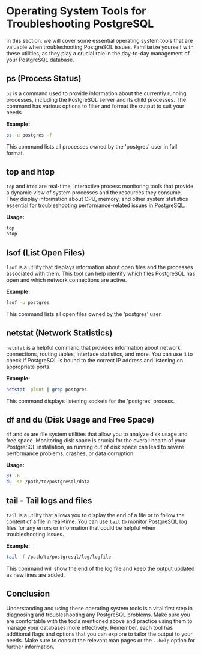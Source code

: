 # Operating System Tools for Troubleshooting PostgreSQL

In this section, we will cover some essential operating system tools that are valuable when troubleshooting PostgreSQL issues. Familiarize yourself with these utilities, as they play a crucial role in the day-to-day management of your PostgreSQL database.

## ps (Process Status)

`ps` is a command used to provide information about the currently running processes, including the PostgreSQL server and its child processes. The command has various options to filter and format the output to suit your needs. 

**Example:**

```bash
ps -u postgres -f
```

This command lists all processes owned by the 'postgres' user in full format.

## top and htop

`top` and `htop` are real-time, interactive process monitoring tools that provide a dynamic view of system processes and the resources they consume. They display information about CPU, memory, and other system statistics essential for troubleshooting performance-related issues in PostgreSQL.

**Usage:**

```bash
top
htop
```

## lsof (List Open Files)

`lsof` is a utility that displays information about open files and the processes associated with them. This tool can help identify which files PostgreSQL has open and which network connections are active.

**Example:**

```bash
lsof -u postgres
```

This command lists all open files owned by the 'postgres' user.

## netstat (Network Statistics)

`netstat` is a helpful command that provides information about network connections, routing tables, interface statistics, and more. You can use it to check if PostgreSQL is bound to the correct IP address and listening on appropriate ports.

**Example:**

```bash
netstat -plunt | grep postgres
```

This command displays listening sockets for the 'postgres' process.

## df and du (Disk Usage and Free Space)

`df` and `du` are file system utilities that allow you to analyze disk usage and free space. Monitoring disk space is crucial for the overall health of your PostgreSQL installation, as running out of disk space can lead to severe performance problems, crashes, or data corruption.

**Usage:**

```bash
df -h
du -sh /path/to/postgresql/data
```

## tail - Tail logs and files

`tail` is a utility that allows you to display the end of a file or to follow the content of a file in real-time. You can use `tail` to monitor PostgreSQL log files for any errors or information that could be helpful when troubleshooting issues.

**Example:**

```bash
tail -f /path/to/postgresql/log/logfile
```

This command will show the end of the log file and keep the output updated as new lines are added.

## Conclusion

Understanding and using these operating system tools is a vital first step in diagnosing and troubleshooting any PostgreSQL problems. Make sure you are comfortable with the tools mentioned above and practice using them to manage your databases more effectively. Remember, each tool has additional flags and options that you can explore to tailor the output to your needs. Make sure to consult the relevant man pages or the `--help` option for further information.